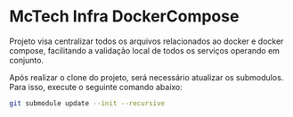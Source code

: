 # McTech Infra DockerCompose
Projeto visa centralizar todos os arquivos relacionados ao docker e docker compose, facilitando a validação local de todos os serviços operando em conjunto.

Após realizar o clone do projeto, será necessário atualizar os submodulos. Para isso, execute o seguinte comando abaixo:
```sh
git submodule update --init --recursive
```